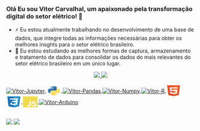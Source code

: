 ### Olá Eu sou Vitor Carvalhal, um apaixonado pela transformação digital do setor elétrico! 👋

- ⚡ Eu estou atualmente trabalhando no desenvolvimento de uma base de dados, que integre todas as informações necessárias para obter os melhores insghts para o setor elétrico brasileiro.
- 🌱 Eu estou estudando as melhores formas de captura, armazenamento e tratamento de dados para consolidar os dados do mais relevantes do setor elétrico brasileiro em um único lugar.

<div align="center">
  <a href="https://github.com/carvalhalbr">
  <img height="180em" src="https://github-readme-stats.vercel.app/api?username=carvalhalbr&show_icons=true&theme=light&include_all_commits=true&count_private=true"/>
  <img height="180em" src="https://github-readme-stats.vercel.app/api/top-langs/?username=carvalhalbr&layout=compact&langs_count=7&count_private=true&theme=light"/>
</div>

<div style="display: inline_block"><br>
  <img align="center" alt="Vitor-Jupyter" height="30" width="40" src="https://cdn.jsdelivr.net/gh/devicons/devicon/icons/jupyter/jupyter-original-wordmark.svg">
  <img align="center" alt="Vitor-Python" height="30" width="40" src="https://raw.githubusercontent.com/devicons/devicon/master/icons/python/python-original.svg">
  <img align="center" alt="Vitor-Pandas" height="30" width="40" src="https://cdn.jsdelivr.net/gh/devicons/devicon/icons/pandas/pandas-original-wordmark.svg">
  <img align="center" alt="Vitor-Numpy" height="30" width="40" src="https://cdn.jsdelivr.net/gh/devicons/devicon/icons/numpy/numpy-original.svg">
  <img align="center" alt="Vitor-R" height="30" width="40" src="https://cdn.jsdelivr.net/gh/devicons/devicon/icons/r/r-original.svg">
  <img align="center" alt="Vitor-HTML" height="30" width="40" src="https://raw.githubusercontent.com/devicons/devicon/master/icons/html5/html5-original.svg">
  <img align="center" alt="Vitor-CSS" height="30" width="40" src="https://raw.githubusercontent.com/devicons/devicon/master/icons/css3/css3-original.svg">
  <img align="center" alt="Vitor-Js" height="30" width="40" src="https://raw.githubusercontent.com/devicons/devicon/master/icons/javascript/javascript-plain.svg">
  <img align="center" alt="Vitor-Arduino" height="30" width="40" src="https://cdn.jsdelivr.net/gh/devicons/devicon/icons/arduino/arduino-original-wordmark.svg"> 
</div>

##

<div> 
  <a href = "mailto:vitor.lcarvalhal@gmail.com"><img src="https://img.shields.io/badge/-Gmail-D14836?style=for-the-badge&logo=gmail&logoColor=white" target="_blank"></a>
  <a href="www.linkedin.com/in/vitor-carvalhal-a9040514a" target="_blank"><img src="https://img.shields.io/badge/-LinkedIn-%230077B5?style=for-the-badge&logo=linkedin&logoColor=white" target="_blank"></a>  
</div>
